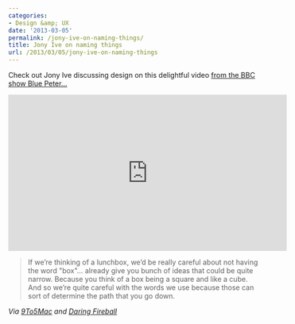 ```yaml
---
categories:
- Design &amp; UX
date: '2013-03-05'
permalink: /jony-ive-on-naming-things/
title: Jony Ive on naming things
url: /2013/03/05/jony-ive-on-naming-things
---
```


Check out Jony Ive discussing design on this delightful video <a href="https://www.youtube.com/watch?v=6SD70jM1uwo">from the BBC show Blue Peter...</a>

<iframe width="560" height="315" src="https://www.youtube.com/embed/6SD70jM1uwo?rel=0" frameborder="0" allowfullscreen></iframe>

<blockquote>If we’re thinking of a lunchbox, we’d be really careful about not having the word "box"… already give you bunch of ideas that could be quite narrow. Because you think of a box being a square and like a cube. And so we’re quite careful with the words we use because those can sort of determine the path that you go down.</blockquote>

<em>Via <a href="http://9to5mac.com/2013/02/20/full-jony-ive-bbc-video-reveals-out-of-the-box-thinking-on-product-naming-david-beckham-connection/">9To5Mac</a> and <a href="http://daringfireball.net/linked/2013/02/21/ive-blue-peter">Daring Fireball</a></em>